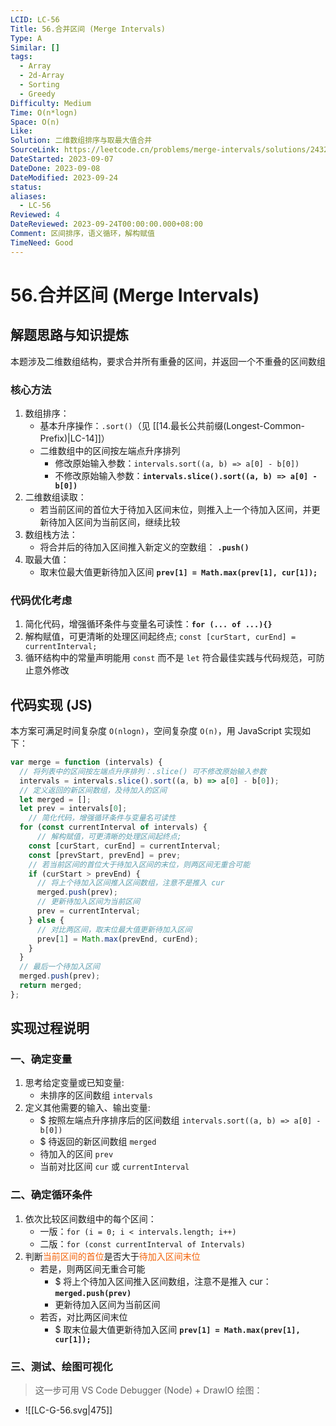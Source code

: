 ```yaml
---
LCID: LC-56
Title: 56.合并区间 (Merge Intervals)
Type: A
Similar: []
tags:
  - Array
  - 2d-Array
  - Sorting
  - Greedy
Difficulty: Medium
Time: O(n*logn)
Space: O(n)
Like: 
Solution: 二维数组排序与取最大值合并
SourceLink: https://leetcode.cn/problems/merge-intervals/solutions/2432645/lc-56-he-bing-qu-jian-tu-wen-xiang-jie-e-uv85/
DateStarted: 2023-09-07
DateDone: 2023-09-08
DateModified: 2023-09-24
status: 
aliases:
  - LC-56
Reviewed: 4
DateReviewed: 2023-09-24T00:00:00.000+08:00
Comment: 区间排序，语义循环，解构赋值
TimeNeed: Good
---
```

# 56.合并区间 (Merge Intervals)
## 解题思路与知识提炼
本题涉及二维数组结构，要求合并所有重叠的区间，并返回一个不重叠的区间数组
### 核心方法
1. 数组排序：
	- 基本升序操作：`.sort()`（见 [[14.最长公共前缀(Longest-Common-Prefix)|LC-14]]）
	- 二维数组中的区间按左端点升序排列
		- 修改原始输入参数：`intervals.sort((a, b) => a[0] - b[0])`
		- 不修改原始输入参数：**`intervals.slice().sort((a, b) => a[0] - b[0])`**
2. 二维数组读取：
	- 若当前区间的首位大于待加入区间末位，则推入上一个待加入区间，并更新待加入区间为当前区间，继续比较
3. 数组栈方法：
	- 将合并后的待加入区间推入新定义的空数组： **`.push()`**
4. 取最大值：
	- 取末位最大值更新待加入区间 **`prev[1] = Math.max(prev[1], cur[1]);`**
### 代码优化考虑
1. 简化代码，增强循环条件与变量名可读性：**`for (... of ...){}`**
2. 解构赋值，可更清晰的处理区间起终点; `const [curStart, curEnd] = currentInterval;`
3. 循环结构中的常量声明能用 `const` 而不是 `let` 符合最佳实践与代码规范，可防止意外修改 
## 代码实现 (JS)
本方案可满足时间复杂度 `O(nlogn)`，空间复杂度 `O(n)`，用 JavaScript 实现如下：
<!--SR:!2023-09-13,3,250!2023-09-13,3,250!2023-09-13,3,250-->

```js
var merge = function (intervals) {
  // 将列表中的区间按左端点升序排列：.slice() 可不修改原始输入参数
  intervals = intervals.slice().sort((a, b) => a[0] - b[0]);
  // 定义返回的新区间数组，及待加入的区间
  let merged = [];
  let prev = intervals[0];
	// 简化代码，增强循环条件与变量名可读性
  for (const currentInterval of intervals) {
	  // 解构赋值，可更清晰的处理区间起终点;
    const [curStart, curEnd] = currentInterval;
    const [prevStart, prevEnd] = prev;
    // 若当前区间的首位大于待加入区间的末位，则两区间无重合可能
    if (curStart > prevEnd) {
      // 将上个待加入区间推入区间数组，注意不是推入 cur
      merged.push(prev);
      // 更新待加入区间为当前区间
      prev = currentInterval;
    } else {
      // 对比两区间，取末位最大值更新待加入区间
      prev[1] = Math.max(prevEnd, curEnd);
    }
  }
  // 最后一个待加入区间
  merged.push(prev);
  return merged;
};
```

## 实现过程说明
### 一、确定变量
1. 思考给定变量或已知变量:
	- 未排序的区间数组 `intervals`
2. 定义其他需要的输入、输出变量:
	- $ 按照左端点升序排序后的区间数组 `intervals.sort((a, b) => a[0] - b[0])`
	- $ 待返回的新区间数组 `merged`
	- 待加入的区间 `prev`
	- 当前对比区间 `cur` 或 `currentInterval` 
### 二、确定循环条件
1. 依次比较区间数组中的每个区间：
	- 一版：`for (i = 0; i < intervals.length; i++)`
	- 二版：`for (const currentInterval of Intervals)`
2. 判断<font color=#F36208>当前区间的首位</font>是否大于<font color=#F36208>待加入区间末位</font>
	- 若是，则两区间无重合可能
		- $ 将上个待加入区间推入区间数组，注意不是推入 cur：**`merged.push(prev)`**
		- 更新待加入区间为当前区间
	- 若否，对比两区间末位
		- $ 取末位最大值更新待加入区间 **`prev[1] = Math.max(prev[1], cur[1]);`**
### 三、测试、绘图可视化
> 这一步可用 VS Code Debugger (Node) + DrawIO 绘图：
- ![[LC-G-56.svg|475]]
<!--SR:!2023-09-13,3,250!2023-09-13,3,250-->

